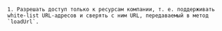     1. Разрешать доступ только к ресурсам компании, т. е. поддерживать white-list URL-адресов и сверять с ним URL, передаваемый в метод `loadUrl`.